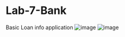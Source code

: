 # Lab-7-Bank
Basic Loan info application
![image](https://user-images.githubusercontent.com/68218730/149614787-17815fb2-4ae8-460d-9fee-e07f23205f70.png)
![image](https://user-images.githubusercontent.com/68218730/149614809-48f88855-f134-4ace-9337-c679e8327c7e.png)
